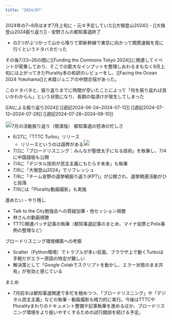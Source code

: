 ```yaml
---
title: "2024/07"
---
```


2024年の7~8月はまず7月上旬に
    - 元々予定していた[[大嶺登山2024]]
        - [[大嶺登山2024振り返り]]
    - 安野さんの都知事選終了
- の2つがぶつかって山から降りて即新幹線で東京に向かって開票速報を見に行くというドタバタだった

その後7/23~26の間に[[Funding the Commons Tokyo 2024]]に関連してイベントが密集しており、そこでの膨大なインプットを整理しおわるまもなく8月上旬には上がってきたPlurality本の和訳のレビューをし、[[Facing the Ocean 2024 Yokohama]]と未踏ジュニアの中間合宿があった。

このドタバタと、振り返りまでに時間が空いたことによって「何を振り返れば良いかわからん」という状態になり、長期の塩漬けが発生してしまった

[[AIによる振り返り2024]]
[[週記2024-06-24~2024-07-12]]
[[週記2024-07-12~2024-07-28]]
[[週記2024-07-28~2024-08-10]]

<img src='https://scrapbox.io/api/pages/nishio/o1 Pro/icon' alt='o1 Pro.icon' height="19.5"/>7月の活動振り返り（簡潔版）
都知事選の怒涛の忙しさ
- 6/27に「TTTC Turbo」リリース
    - リリースというのは語弊がある<img src='https://scrapbox.io/api/pages/nishio/nishio/icon' alt='nishio.icon' height="19.5"/>
- 7/2に「ブロードリスニング：みんなが聖徳太子になる技術」を執筆し、7/4に中国語版も公開
- 7/4に「デジタル技術が民主主義にもたらす未来」も執筆
- 7/6に「大嶺登山2024」でリフレッシュ
- 7/8に「チーム安野の選挙戦振り返り(KPT)」が公開され、選挙関連活動がひと段落
- 7/9には「Plurality動画撮影」も実施

進めたい・やり残し
- Talk to the City勉強会への質疑加筆・他セッション視聴
- 林さんの動画視聴
- TTTC関連パッチ記事の執筆（都知事選記事のまとめ、マイナ投票とPolis事例の整理など）

ブロードリスニング環境構築への考察
- Scatter（Python環境）でトラブルが多い反面、ブラウザ上で動くTurboは手軽だがエラー原因の特定が難しい
- 解決策として「Google Colabでスクリプトを動かし、エラー状態のまま共有」が有効と感じている

まとめ
- 7月前半は都知事選関連で多忙を極めつつ、「ブロードリスニング」や「デジタル民主主義」などの執筆・動画撮影も精力的に実行。今後はTTTCやPluralityまわりのドキュメント整備や記事執筆を進めるほか、ブロードリスニング環境をより扱いやすくするための試行錯誤を続ける予定。
